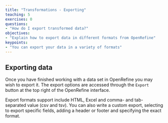 ```yaml
---
title: "Transformations - Exporting"
teaching: 5
exercises: 0
questions:
- "How do I export transformed data?"
objectives:
- "Explain how to export data in different formats from OpenRefine"
keypoints:
- "You can export your data in a variety of formats"
---
```


## Exporting data
Once you have finished working with a data set in OpenRefine you may wish to export it. The export options are accessed through the ```Export``` button at the top right of the OpenRefine interface.

Export formats support include HTML, Excel and comma- and tab-separated value (csv and tsv). You can also write a custom export, selecting to export specific fields, adding a header or footer and specifying the exact format.
